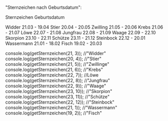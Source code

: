 
"Sternzeichen nach Geburtsdatum":


Sternzeichen	Geburtsdatum

Widder  	    21.03 - 19.04
Stier	        20.04 - 20.05
Zwilling	    21.05 - 20.06
Krebs	        21.06 - 21.07
Löwe	        22.07 - 21.08
Jungfrau	    22.08 - 21.09
Waage	        22.09 - 22.10
Skorpion	    23.10 - 22.11
Schütze	        23.11 - 21.12
Steinbock	    22.12 - 20.01
Wassermann	    21.01 - 18.02
Fisch	        19.02 - 20.03

console.log(getSternzeichen(21, 3)); //"Widder" 
console.log(getSternzeichen(20, 4)); //"Stier" 
console.log(getSternzeichen(21, 5)); //"Zwillinge" 
console.log(getSternzeichen(21, 6)); //"Krebs" 
console.log(getSternzeichen(22, 7)); //Löwe
console.log(getSternzeichen(22, 8)); //"Jungfrau"       
console.log(getSternzeichen(22, 9)); //"Waage" 
console.log(getSternzeichen(23, 10)); //"Skorpion" 
console.log(getSternzeichen(23, 11)); //"Schütze" 
console.log(getSternzeichen(22, 12)); //"Steinbock" 
console.log(getSternzeichen(21, 1)); //"Wassermann" 
console.log(getSternzeichen(19, 2)); //"Fisch" 